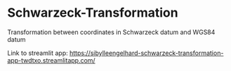 # Schwarzeck-Transformation
Transformation between coordinates in Schwarzeck datum and WGS84 datum

Link to streamlit app:
https://sibylleengelhard-schwarzeck-transformation-app-twdtxo.streamlitapp.com/
